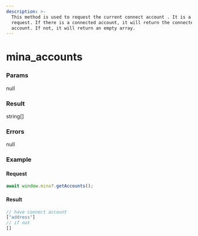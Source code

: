 ```yaml
---
description: >-
  This method is used to request the current connect account . It is a silent
  request. If there is a connected account, it will return the connected
  account. If not, it will return an empty array.
---
```


# mina\_accounts

### Params

null

### Result

string\[]

### Errors

null

### Example

#### Request

```typescript
await window.mina?.getAccounts();
```

#### Result

```typescript
// have connect account
["address"]
// if not 
[] 
```
